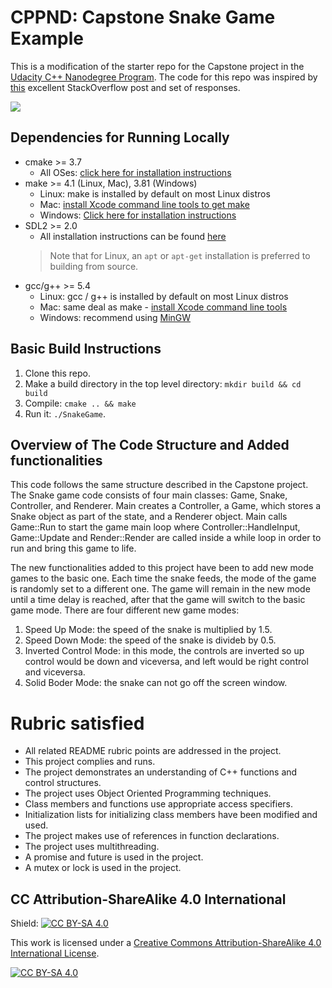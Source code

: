 # CPPND: Capstone Snake Game Example

This is a modification of the starter repo for the Capstone project in the [Udacity C++ Nanodegree Program](https://www.udacity.com/course/c-plus-plus-nanodegree--nd213). The code for this repo was inspired by [this](https://codereview.stackexchange.com/questions/212296/snake-game-in-c-with-sdl) excellent StackOverflow post and set of responses.

<img src="snake_game.gif"/>

## Dependencies for Running Locally
* cmake >= 3.7
  * All OSes: [click here for installation instructions](https://cmake.org/install/)
* make >= 4.1 (Linux, Mac), 3.81 (Windows)
  * Linux: make is installed by default on most Linux distros
  * Mac: [install Xcode command line tools to get make](https://developer.apple.com/xcode/features/)
  * Windows: [Click here for installation instructions](http://gnuwin32.sourceforge.net/packages/make.htm)
* SDL2 >= 2.0
  * All installation instructions can be found [here](https://wiki.libsdl.org/Installation)
  >Note that for Linux, an `apt` or `apt-get` installation is preferred to building from source. 
* gcc/g++ >= 5.4
  * Linux: gcc / g++ is installed by default on most Linux distros
  * Mac: same deal as make - [install Xcode command line tools](https://developer.apple.com/xcode/features/)
  * Windows: recommend using [MinGW](http://www.mingw.org/)

## Basic Build Instructions

1. Clone this repo.
2. Make a build directory in the top level directory: `mkdir build && cd build`
3. Compile: `cmake .. && make`
4. Run it: `./SnakeGame`.

## Overview of The Code Structure and Added functionalities
This code follows the same structure described in the Capstone project. The Snake game code consists of four main classes: Game, Snake, Controller, and Renderer. Main creates a Controller, a Game, which stores a Snake object as part of the state, and a Renderer object. Main calls Game::Run to start the game main loop where Controller::HandleInput, Game::Update and Render::Render are called inside a while loop in order to run and bring this game to life.

The new functionalities added to this project have been to add new mode games to the basic one. Each time the snake feeds, the mode of the game is randomly set to a different one. The game will remain in the new mode until a time delay is reached, after that the game will switch to the basic game mode. There are four different new game modes:
  1. Speed Up Mode: the speed of the snake is multiplied by 1.5.
  2. Speed Down Mode: the speed of the snake is divideb by 0.5.
  3. Inverted Control Mode: in this mode, the controls are inverted so up control would be down and viceversa, and left would be right control and viceversa.
  4. Solid Boder Mode: the snake can not go off the screen window.

# Rubric satisfied
- All related README rubric points are addressed in the project.
- This project complies and runs.
- The project demonstrates an understanding of C++ functions and control structures.
- The project uses Object Oriented Programming techniques.
- Class members and functions use appropriate access specifiers.
- Initialization lists for initializing class members have been modified and used.
- The project makes use of references in function declarations.
- The project uses multithreading.
- A promise and future is used in the project.
- A mutex or lock is used in the project.  

## CC Attribution-ShareAlike 4.0 International


Shield: [![CC BY-SA 4.0][cc-by-sa-shield]][cc-by-sa]

This work is licensed under a
[Creative Commons Attribution-ShareAlike 4.0 International License][cc-by-sa].

[![CC BY-SA 4.0][cc-by-sa-image]][cc-by-sa]

[cc-by-sa]: http://creativecommons.org/licenses/by-sa/4.0/
[cc-by-sa-image]: https://licensebuttons.net/l/by-sa/4.0/88x31.png
[cc-by-sa-shield]: https://img.shields.io/badge/License-CC%20BY--SA%204.0-lightgrey.svg
